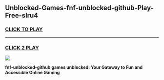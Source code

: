 
## Unblocked-Games-fnf-unblocked-github-Play-Free-slru4
<h3>
<a href="https://premium76.site?title=fnf-unblocked-github&ref=18A1">CLICK TO PLAY</a></h3>
<hr>

<h3>
<a href="https://premium76.site?title=fnf-unblocked-github&ref=18A1">CLICK 2 PLAY</a>
  
</h3>

<a href="https://premium76.site?title=fnf-unblocked-github&ref=18A1"><img src="https://clearcache.store/games.png"></a>


**fnf-unblocked-github games unblocked: Your Gateway to Fun and Accessible Online Gaming**
